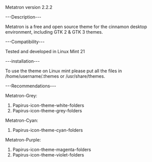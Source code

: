 Metatron version 2.2.2

---Description---

Metatron is a free and open source theme for the cinnamon desktop environment, including GTK 2 & GTK 3 themes.

---Compatibility---

Tested and developed in Linux Mint 21

---installation---

To use the theme on Linux mint please put all the files in /home/username/.themes or /usr/share/themes.

---Recommendations---

Metatron-Grey:
1. Papirus-icon-theme-white-folders
2. Papirus-icon-theme-grey-folders

Metatron-Cyan:
1. Papirus-icon-theme-cyan-folders

Metatron-Purple:
1. Papirus-icon-theme-magenta-folders
2. Papirus-icon-theme-violet-folders

